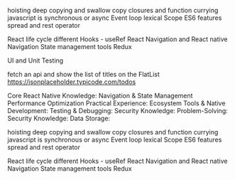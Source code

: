 hoisting
deep copying and swallow copy
closures and function currying
javascript is synchronous or async
Event loop
lexical Scope
ES6 features
spread and rest operator

React life cycle
different Hooks - useRef
React Navigation and React native Navigation
State management tools Redux

UI and Unit Testing

fetch an api and show the list of titles on the FlatList
https://jsonplaceholder.typicode.com/todos

Core React Native Knowledge:
Navigation & State Management
Performance Optimization
Practical Experience:
Ecosystem Tools & Native Development:
Testing & Debugging:
Security Knowledge:
Problem-Solving:
Security Knowledge:
Data Storage:

hoisting
deep copying and swallow copy
closures and function currying
javascript is synchronous or async
Event loop
lexical Scope
ES6 features
spread and rest operator

React life cycle
different Hooks - useRef
React Navigation and React native Navigation
State management tools Redux
